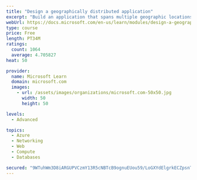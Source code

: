 ```yaml
---
title: "Design a geographically distributed application"
excerpt: "Build an application that spans multiple geographic locations for high availability and resiliency."
webUrl: https://docs.microsoft.com/en-us/learn/modules/design-a-geographically-distributed-application/
type: course
price: Free
length: PT34M
ratings:
  count: 1064
  average: 4.705827
heat: 50

provider:
  name: Microsoft Learn
  domain: microsoft.com
  images:
    - url: /assets/images/organizations/microsoft.com-50x50.jpg
      width: 50
      height: 50

levels:
  - Advanced

topics:
  - Azure
  - Networking
  - Web
  - Compute
  - Databases

secured: "9WTuhWm3D8iARGUPVCzmY13R5cNBTcB9ognuEUou59/LoGXYdElgrkECZpsnTDrIdm1wwjGSudikKmBkzFEJR+Wj82Yu8TLqpa7XdzFlYolGWvZr3QXFRKf1V4TjOe1bYXvm2p2StUFShDxqrg+LcsNg//tCX7afhTb1n6AfEbdyvGF2f5M0q1tnIPkRG4Vg4FEFCnZbA82rXBpY2fMmeWB7/P9BSMGsG91rT0Cnp5ww34a8AghQT4hIAlG7/QE+zrHyaZ9xcg1/25+KMuLhf1Hi9rv3VfRfgcrcRYWKdSeO6vlsVJVGTX0tjrEySEWkQADXgyg0fdGaQXLo3wWby9gzetFREh6+jdSS/ipUYAdrkrpkOOvhODJS0OaMARImQCEVmDjDw2QVetiebzRm4f3Y6cvbqRUK1lPgsNjGcAw=;AgOvVj7HD7JX3KL6NQ99LA=="
---
```



